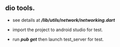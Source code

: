 ## dio tools.

* see details at ***/lib/utils/network/networking.dart***

* import the project to android studio for test.

* run ***pub get*** then launch test_server for test.
